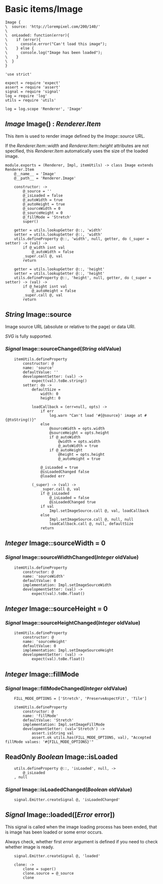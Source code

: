 Basic items/Image
=================

```style
Image {
\  source: 'http://lorempixel.com/200/140/'
\
\  onLoaded: function(error){
\    if (error){
\      console.error("Can't load this image");
\    } else {
\      console.log("Image has been loaded");
\    }
\  }
}
```

	'use strict'

	expect = require 'expect'
	assert = require 'assert'
	signal = require 'signal'
	log = require 'log'
	utils = require 'utils'

	log = log.scope 'Renderer', 'Image'

*Image* Image() : *Renderer.Item*
---------------------------------

This item is used to render image defined by the *Image::source* URL.

If the *Renderer.Item::width* and *Renderer.Item::height* attributes are not
specified, this *Renderer.Item* automatically uses the size of the loaded image.

	module.exports = (Renderer, Impl, itemUtils) -> class Image extends Renderer.Item
		@__name__ = 'Image'
		@__path__ = 'Renderer.Image'

		constructor: ->
			@_source = ''
			@_isLoaded = false
			@_autoWidth = true
			@_autoHeight = true
			@_sourceWidth = 0
			@_sourceHeight = 0
			@_fillMode = 'Stretch'
			super()

		getter = utils.lookupGetter @::, 'width'
		setter = utils.lookupSetter @::, 'width'
		utils.defineProperty @::, 'width', null, getter, do (_super = setter) -> (val) ->
			if @_width isnt val
				@_autoWidth = false
			_super.call @, val
			return

		getter = utils.lookupGetter @::, 'height'
		setter = utils.lookupSetter @::, 'height'
		utils.defineProperty @::, 'height', null, getter, do (_super = setter) -> (val) ->
			if @_height isnt val
				@_autoHeight = false
			_super.call @, val
			return

*String* Image::source
----------------------

Image source URL (absolute or relative to the page) or data URI.

*SVG* is fully supported.

### *Signal* Image::sourceChanged(*String* oldValue)

		itemUtils.defineProperty
			constructor: @
			name: 'source'
			defaultValue: ''
			developmentSetter: (val) ->
				expect(val).toBe.string()
			setter: do ->
				defaultSize =
					width: 0
					height: 0

				loadCallback = (err=null, opts) ->
					if err
						log.warn "Can't load '#{@source}' image at #{@toString()}"
					else
						@sourceWidth = opts.width
						@sourceHeight = opts.height
						if @_autoWidth
							@width = opts.width
							@_autoWidth = true
						if @_autoHeight
							@height = opts.height
							@_autoHeight = true

					@_isLoaded = true
					@isLoadedChanged false
					@loaded err

				(_super) -> (val) ->
					_super.call @, val
					if @_isLoaded
						@_isLoaded = false
						@isLoadedChanged true
					if val
						Impl.setImageSource.call @, val, loadCallback
					else
						Impl.setImageSource.call @, null, null
						loadCallback.call @, null, defaultSize
					return

*Integer* Image::sourceWidth = 0
--------------------------------

### *Signal* Image::sourceWidthChanged(*Integer* oldValue)

		itemUtils.defineProperty
			constructor: @
			name: 'sourceWidth'
			defaultValue: 0
			implementation: Impl.setImageSourceWidth
			developmentSetter: (val) ->
				expect(val).toBe.float()

*Integer* Image::sourceHeight = 0
---------------------------------

### *Signal* Image::sourceHeightChanged(*Integer* oldValue)

		itemUtils.defineProperty
			constructor: @
			name: 'sourceHeight'
			defaultValue: 0
			implementation: Impl.setImageSourceHeight
			developmentSetter: (val) ->
				expect(val).toBe.float()

*Integer* Image::fillMode
-------------------------

### *Signal* Image::fillModeChanged(*Integer* oldValue)

		FILL_MODE_OPTIONS = ['Stretch', 'PreserveAspectFit', 'Tile']

		itemUtils.defineProperty
			constructor: @
			name: 'fillMode'
			defaultValue: 'Stretch'
			implementation: Impl.setImageFillMode
			developmentSetter: (val='Stretch') ->
				assert.isString val
				assert.ok utils.has(FILL_MODE_OPTIONS, val), "Accepted fillMode values: '#{FILL_MODE_OPTIONS}'"

ReadOnly *Boolean* Image::isLoaded
----------------------------------

		utils.defineProperty @::, 'isLoaded', null, ->
			@_isLoaded
		, null

### *Signal* Image::isLoadedChanged(*Boolean* oldValue)

		signal.Emitter.createSignal @, 'isLoadedChanged'

*Signal* Image::loaded([*Error* error])
---------------------------------------

This signal is called when the image loading process has been ended, that is
image has been loaded or some error occurs.

Always check, whether first *error* argument is defined if you need to check
whether image is ready.

		signal.Emitter.createSignal @, 'loaded'

		clone: ->
			clone = super()
			clone.source = @_source
			clone
